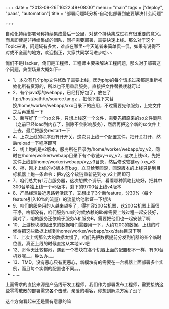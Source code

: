 +++
date = "2013-09-26T16:22:49+08:00"
menu = "main"
tags = ["deploy", "paas", "automation"]
title = "部署问题域分析-自动化部署到底要解决什么问题"

+++

自动化持续部署号称持续集成最后一公里，对整个持续集成过程有很重要的意义。而且即使是非持续集成的团队，同样需要部署，需要快速上线。那么对于这个Topic来讲，问题域有多大，难点在哪里~今天笔者来简单侃一侃，如果有说得不对或不全面的地方，欢迎指正，大家共同学习进步哈~~
 
俺们不是Hacker，俺们是工程师，工程师主要来解决工程问题，那么对于部署这个问题，典型场景大概如下~
 
- 1、本次有几个php文件修改了需要上线，因为php的每个请求过来都是重新初始化所有资源的，所以也不用重启服务，直接把文件替换喽就可以
- 2、有个java写的webapp，已经打好包了，放在了ftp://host/path/to/source.tar.gz ，把他下载下来替换/home/worker/webapp/xxx目录下的应用，不过需要先停服务，上完文件之后再重启一下
- 3、新写好了一个so文件，只想上线这一个文件，需要先把原来的so文件删除（之前已经load到内存了，删除不会影响服务），然后再把这个新的so文件上上去，最后把服务restart一下
- 4、上次上线的程序没有开开关，这次只上线一个配置文件，把开关打开，然后reload一下程序即可
- 5、线上跑的是v2版本，服务所在目录为/home/worker/webapp/xy_v2，同时在/home/worker/webapp目录下有个软链xy->xy_v2，这次上线v3，先把文件上线到/home/worker/webapp/xy_v3目录，然后修改软链xy->xy_v3
- 6、擦，刚才上线的v3版本有bug，立马给我回滚，回滚版本的上线只是到目标机器上跑一条命令：把xy这个软链重新链到xy_v2上面即可
- 7、咱们总共有1万台服务器，这次想做个调研，看看哪种策略比较好，把其中300台单独上线一个v5版本，剩下的9700台上线v4版本
- 8、产品经理最近思路老活跃了，又想出了3个新feature，分30%（每个feature引入10%的流量）的流量给他验证一下想法
- 9、咱们的服务用的人越来越多了，得扩容200台机器，这200台机器上面很干净，啥都没有，咱们服务run的时候依赖的lib库需要上线过程一起安装好，奥对了，咱的服务还依赖于服务A和服务B，需要把他们也一起安装了啊
- 10、上游模块挖掘出来的数据咱们需要用一下，大约120G的数据，上线的时候得把这些数据上线到/home/worker/webapp/xxx/data目录下啊
- 11、上次上线那么大的数据太慢了，咱们先把数据提前分发到机器的某个临时位置，真正上线的时候直接从本地mv吧
- 12、哥今天比较郁闷，遇到一个模块在各个机器上面的配置都不一样，有30台机器呢。。。肿么办。。。
- 13、TMD，没有恶心只有更恶心，新模块有的需要在一台机器上面部署多个实例，而且每个实例的配置也不同。。。
- ……
 
上面需求的直接来源是产品线研发工程师，我们作为部署发布工程师，需要接纳这些零零散散的部署需求各个击破，亲爱的看客，你想到解决方案了没？

这个方向看起来还是蛮有意思的嘛
